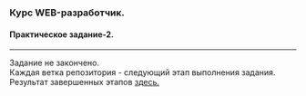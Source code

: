 ###  **Курс WEB-разработчик.**<br> 

#### **Практическое задание-2.** <br>

----------------------------------------

Задание не закончено.<br>
Каждая ветка репозитория - следующий этап выполнения задания.<br>
Результат завершенных этапов [здесь.](http://j91599pi.beget.tech/pages/task_2/task_2.html)  